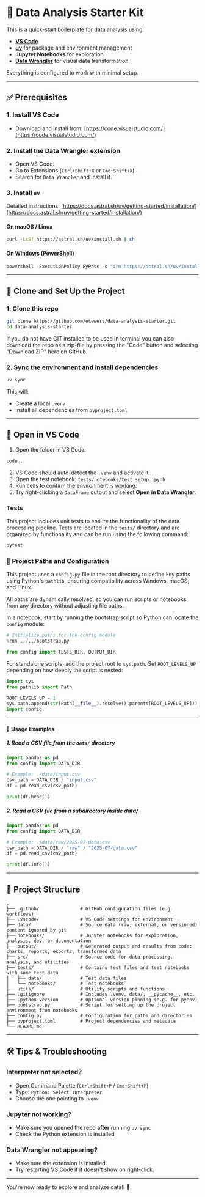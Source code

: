 # 🧪 Data Analysis Starter Kit

This is a quick-start boilerplate for data analysis using:

- **[VS Code](https://code.visualstudio.com/)**
- **[uv](https://docs.astral.sh/uv/)** for package and environment management
- **Jupyter Notebooks** for exploration
- **[Data Wrangler](https://code.visualstudio.com/docs/datascience/data-wrangler)** for visual data transformation

Everything is configured to work with minimal setup.

---

## ✅ Prerequisites

### 1. Install VS Code

- Download and install from: [https://code.visualstudio.com/](https://code.visualstudio.com/)

### 2. Install the Data Wrangler extension

- Open VS Code.
- Go to Extensions (`Ctrl+Shift+X` or `Cmd+Shift+X`).
- Search for `Data Wrangler` and install it.

### 3. Install `uv`

Detailed instructions: [https://docs.astral.sh/uv/getting-started/installation/](https://docs.astral.sh/uv/getting-started/installation/)

#### On macOS / Linux

```sh
curl -LsSf https://astral.sh/uv/install.sh | sh
```

#### On Windows (PowerShell)

```powershell
powershell -ExecutionPolicy ByPass -c "irm https://astral.sh/uv/install.ps1 | iex"
```

---

## 🚀 Clone and Set Up the Project

### 1. Clone this repo

```sh
git clone https://github.com/ocewers/data-analysis-starter.git
cd data-analysis-starter
```

If you do not have GIT installed to be used in terminal you can also download the repo as a zip-file by pressing the "Code" button and selecting "Download ZIP" here on GitHub.

### 2. Sync the environment and install dependencies

```sh
uv sync
```

This will:

- Create a local `.venv`
- Install all dependencies from `pyproject.toml`

---

## 🧭 Open in VS Code

1. Open the folder in VS Code:

```sh
code .
```

2. VS Code should auto-detect the `.venv` and activate it.
3. Open the test notebook: `tests/notebooks/test_setup.ipynb`
4. Run cells to confirm the environment is working.
5. Try right-clicking a `DataFrame` output and select **Open in Data Wrangler**.

### Tests

This project includes unit tests to ensure the functionality of the data processing pipeline. Tests are located in the `tests/` directory and are organized by functionality and can be run using the following command:

```sh
pytest
```

### 📁 Project Paths and Configuration

This project uses a `config.py` file in the root directory to define key paths using Python's `pathlib`, ensuring compatibility across Windows, macOS, and Linux.

All paths are dynamically resolved, so you can run scripts or notebooks from any directory without adjusting file paths.

In a notebook, start by running the bootstrap script so Python can locate the `config` module:

```python
# Initialize paths for the config module
%run ../../bootstrap.py

from config import TESTS_DIR, OUTPUT_DIR
```

For standalone scripts, add the project root to `sys.path`. Set `ROOT_LEVELS_UP` depending on how deeply the script is nested:

```python
import sys
from pathlib import Path

ROOT_LEVELS_UP = 1
sys.path.append(str(Path(__file__).resolve().parents[ROOT_LEVELS_UP]))
import config
```

---

#### 📌 Usage Examples

##### 1. Read a CSV file from the `data/` directory

```python
import pandas as pd
from config import DATA_DIR

# Example: ./data/input.csv
csv_path = DATA_DIR / "input.csv"
df = pd.read_csv(csv_path)

print(df.head())
```

##### 2. Read a CSV file from a subdirectory inside data/

```python
import pandas as pd
from config import DATA_DIR

# Example: ./data/raw/2025-07-data.csv
csv_path = DATA_DIR / "raw" / "2025-07-data.csv"
df = pd.read_csv(csv_path)

print(df.info())
```

---

## 📁 Project Structure

```text
.
├── .github/               # GitHub configuration files (e.g. workflows)
├── .vscode/               # VS Code settings for environment
├── data/                  # Source data (raw, external, or versioned) content ignored by git
├── notebooks/             # Jupyter notebooks for exploration, analysis, dev, or documentation
├── output/                # Generated output and results from code: charts, reports, exports, transformed data
├── src/                   # Source code for data processing, analysis, and utilities
├── tests/                 # Contains test files and test notebooks with some test data
│   ├── data/              # Test data files
│   └── notebooks/         # Test notebooks
├── utils/                 # Utility scripts and functions
├── .gitignore             # Includes .venv, data/, __pycache__, etc.
├── .python-version        # Optional version pinning (e.g. for pyenv)
├── bootstrap.py           # Script for setting up the project environment from notebooks
├── config.py              # Configuration for paths and directories
├── pyproject.toml         # Project dependencies and metadata
└── README.md
```

---

## 🛠 Tips & Troubleshooting

### Interpreter not selected?

- Open Command Palette (`Ctrl+Shift+P` / `Cmd+Shift+P`)
- Type: `Python: Select Interpreter`
- Choose the one pointing to `.venv`

### Jupyter not working?

- Make sure you opened the repo **after** running `uv sync`
- Check the Python extension is installed

### Data Wrangler not appearing?

- Make sure the extension is installed.
- Try restarting VS Code if it doesn't show on right-click.

---

You're now ready to explore and analyze data!! 🎉
